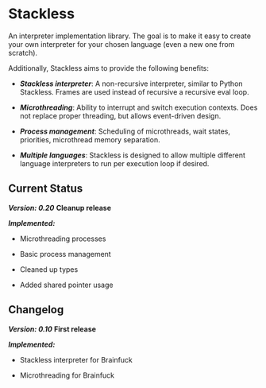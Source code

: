 Stackless
=========

An interpreter implementation library. The goal is to make it easy to create your own
interpreter for your chosen language (even a new one from scratch).

Additionally, Stackless aims to provide the following benefits:

* ***Stackless interpreter***: A non-recursive interpreter, similar to Python Stackless. Frames are used instead of recursive a recursive eval loop.

* ***Microthreading***: Ability to interrupt and switch execution contexts. Does not replace proper threading, but allows event-driven design.

* ***Process management***: Scheduling of microthreads, wait states, priorities, microthread memory separation.

* ***Multiple languages***: Stackless is designed to allow multiple different language interpreters to run per execution loop if desired.


Current Status
--------------

***Version: 0.20*** **Cleanup release**

***Implemented:***

* Microthreading processes

* Basic process management

* Cleaned up types

* Added shared pointer usage

Changelog
---------

***Version: 0.10*** **First release**

***Implemented:***

* Stackless interpreter for Brainfuck

* Microthreading for Brainfuck